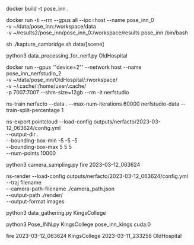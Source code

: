 docker build -t pose_inn .


docker run -ti --rm --gpus all --ipc=host --name pose_inn_0 \
    -v ~/data/pose_inn:/workspace/data \
    -v ~/results2/pose_inn/pose_inn_0:/workspace/results pose_inn /bin/bash
    

sh ./kapture_cambridge.sh data/[scene]

python3 data_processing_for_nerf.py OldHospital


docker run --gpus '"device=2"' --network host --name pose_inn_nerfstudio_2 \
        -v ~/data/pose_inn/OldHospital/:/workspace/ \
        -v ~/.cache/:/home/user/.cache/ \
        -p 7007:7007 --shm-size=12gb --rm -it nerfstudio

ns-train nerfacto --data . --max-num-iterations 60000 nerfstudio-data --train-split-percentage 1  

ns-export pointcloud --load-config outputs/nerfacto/2023-03-12_063624/config.yml \
    --output-dir . \
    --bounding-box-min -5 -5 -5 \
    --bounding-box-max 5 5 5 \
    --num-points 10000




python3 camera_sampling.py fire 2023-03-12_063624


ns-render --load-config outputs/nerfacto/2023-03-12_063624/config.yml \
    --traj filename \
    --camera-path-filename ./camera_path.json \
    --output-path ./render/ \
    --output-format images

python3 data_gathering.py KingsCollege

python3 Pose_INN.py KingsCollege pose_inn_kings cuda:0


fire 2023-03-12_063624
KingsCollege 2023-03-11_233258
OldHospital